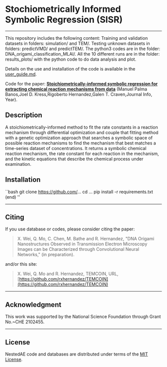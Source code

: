 # Stochiometrically Informed Symbolic Regression (SISR)


----------------

This repository includes the following content:
Training and validation datasets in folders: simulation/ and TEM/.
Testing unknown datasets in folders: predictVMD/ and predictTEM/.
The python3 codes are in the folder: DNA_origami_classification_MLAI/.
All the 10 different runs are in the folder: results_plots/ with the python code to do data analysis and plot.

Details on the use and installation of the code is available in the [user_guide.md](https://github.com/rxhernandez/TEMCOIN/blob/main/user_guide.md).

Code for the paper: **[Stoichiometrically-informed symbolic regression for extracting chemical reaction mechanisms from data](link)** (Manuel Palma Banos,Joel D. Kress,Rigoberto Hernandez,Galen T. Craven,Journal Info, Year).

## Description
A stoichiometrically-informed method to fit the rate constants in a reaction mechanism through differential optimization and couple that fitting method with a genetic optimization approach that searches a symbolic space of possible reaction mechanisms to find the mechanism that best matches a time-series dataset of concentrations.
It returns a symbolic chemical reaction mechanism, the rate constant for each reaction in the mechanism, and the kinetic equations that describe the chemical process under examination.

## Installation
``bash
git clone https://github.com/...
cd ...
pip install -r requirements.txt
(end)
''

<hr>

Citing
----------------

If you use database or codes, please consider citing the paper:

>X. Wei, Q. Mo, C. Chen, M. Bathe and R. Hernandez, "DNA Origami Nanostructures Observed in Transmission Electron Microscopy Images can be Characterized through Convolutional Neural Networks," (in preparation).

and/or this site:

>X. Wei, Q. Mo and R. Hernandez, TEMCOIN, URL, [https://github.com/rxhernandez/TEMCOIN](https://github.com/rxhernandez/TEMCOIN)

<hr>

Acknowledgment
----------------

This work was supported by the National Science Foundation through Grant No.~CHE 2102455.


<hr>

License
----------------

NestedAE code and databases are distributed under terms of the [MIT License](https://github.com/rxhernandez/TEMCOIN/blob/main/LICENSE).



